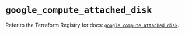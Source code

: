 # `google_compute_attached_disk`

Refer to the Terraform Registry for docs: [`google_compute_attached_disk`](https://registry.terraform.io/providers/hashicorp/google/5.20.0/docs/resources/compute_attached_disk).
